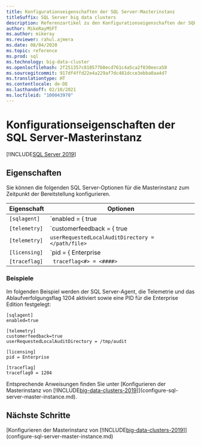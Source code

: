```yaml
---
title: Konfigurationseigenschaften der SQL Server-Masterinstanz
titleSuffix: SQL Server big data clusters
description: Referenzartikel zu den Konfigurationseigenschaften der SQL Server-Masterinstanz.
author: MikeRayMSFT
ms.author: mikeray
ms.reviewer: rahul.ajmera
ms.date: 08/04/2020
ms.topic: reference
ms.prod: sql
ms.technology: big-data-cluster
ms.openlocfilehash: 2f251357c818577b0ecd761c4a5ca2f030eeca58
ms.sourcegitcommit: 917df4ffd22e4a229af7dc481dcce3ebba0aa4d7
ms.translationtype: HT
ms.contentlocale: de-DE
ms.lasthandoff: 02/10/2021
ms.locfileid: "100043970"
---
```

# <a name="sql-server-master-instance-configuration-properties"></a>Konfigurationseigenschaften der SQL Server-Masterinstanz

[!INCLUDE[SQL Server 2019](../includes/applies-to-version/sqlserver2019.md)]

## <a name="properties"></a>Eigenschaften

Sie können die folgenden SQL Server-Optionen für die Masterinstanz zum Zeitpunkt der Bereitstellung konfigurieren.

|Eigenschaft|Optionen|
| --- | --- |
|`[sqlagent]`|`enabled = { true | false }` |
|`[telemetry]`|`customerfeedback = { true | false }` |
|`[telemetry]`|`userRequestedLocalAuditDirectory = </path/file>`|
|`[licensing]`| `pid = { Enterprise | Developer }`|
|`[traceflag]`|` traceflag<#> = <####>`|

### <a name="examples"></a>Beispiele

Im folgenden Beispiel werden der SQL Server-Agent, die Telemetrie und das Ablaufverfolgungsflag 1204 aktiviert sowie eine PID für die Enterprise Edition festgelegt:

```
[sqlagent]
enabled=true

[telemetry]
customerfeedback=true
userRequestedLocalAuditDirectory = /tmp/audit

[licensing]
pid = Enterprise

[traceflag]
traceflag0 = 1204
```

Entsprechende Anweisungen finden Sie unter [Konfigurieren der Masterinstanz von [!INCLUDE[big-data-clusters-2019](../includes/ssbigdataclusters-ss-nover.md)]](configure-sql-server-master-instance.md).

## <a name="next-steps"></a>Nächste Schritte

[Konfigurieren der Masterinstanz von [!INCLUDE[big-data-clusters-2019](../includes/ssbigdataclusters-ss-nover.md)]](configure-sql-server-master-instance.md)
